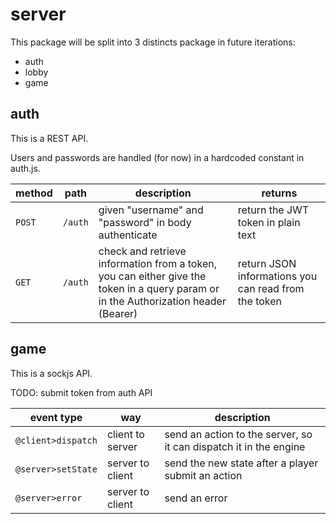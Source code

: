 # server

This package will be split into 3 distincts package in future iterations:

- auth
- lobby
- game

## auth

This is a REST API.

Users and passwords are handled (for now) in a hardcoded constant in auth.js.

| method | path    | description                                                                                                                         | returns                                              |
| ------ | ------- | ----------------------------------------------------------------------------------------------------------------------------------- | ---------------------------------------------------- |
| `POST` | `/auth` | given "username" and "password" in body authenticate                                                                                | return the JWT token in plain text                   |
| `GET`  | `/auth` | check and retrieve information from a token, you can either give the token in a query param or in the Authorization header (Bearer) | return JSON informations you can read from the token |

## game

This is a sockjs API.

TODO: submit token from auth API

| event type         | way              | description                                                       |
| ------------------ | ---------------- | ----------------------------------------------------------------- |
| `@client>dispatch` | client to server | send an action to the server, so it can dispatch it in the engine |
| `@server>setState` | server to client | send the new state after a player submit an action                |
| `@server>error`    | server to client | send an error                                                     |
